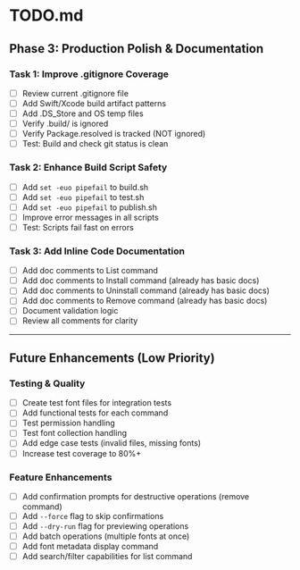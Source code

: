 # TODO.md
<!-- this_file: TODO.md -->

## Phase 3: Production Polish & Documentation

### Task 1: Improve .gitignore Coverage
- [ ] Review current .gitignore file
- [ ] Add Swift/Xcode build artifact patterns
- [ ] Add .DS_Store and OS temp files
- [ ] Verify .build/ is ignored
- [ ] Verify Package.resolved is tracked (NOT ignored)
- [ ] Test: Build and check git status is clean

### Task 2: Enhance Build Script Safety
- [ ] Add `set -euo pipefail` to build.sh
- [ ] Add `set -euo pipefail` to test.sh
- [ ] Add `set -euo pipefail` to publish.sh
- [ ] Improve error messages in all scripts
- [ ] Test: Scripts fail fast on errors

### Task 3: Add Inline Code Documentation
- [ ] Add doc comments to List command
- [ ] Add doc comments to Install command (already has basic docs)
- [ ] Add doc comments to Uninstall command (already has basic docs)
- [ ] Add doc comments to Remove command (already has basic docs)
- [ ] Document validation logic
- [ ] Review all comments for clarity

---

## Future Enhancements (Low Priority)

### Testing & Quality
- [ ] Create test font files for integration tests
- [ ] Add functional tests for each command
- [ ] Test permission handling
- [ ] Test font collection handling
- [ ] Add edge case tests (invalid files, missing fonts)
- [ ] Increase test coverage to 80%+

### Feature Enhancements
- [ ] Add confirmation prompts for destructive operations (remove command)
- [ ] Add `--force` flag to skip confirmations
- [ ] Add `--dry-run` flag for previewing operations
- [ ] Add batch operations (multiple fonts at once)
- [ ] Add font metadata display command
- [ ] Add search/filter capabilities for list command

